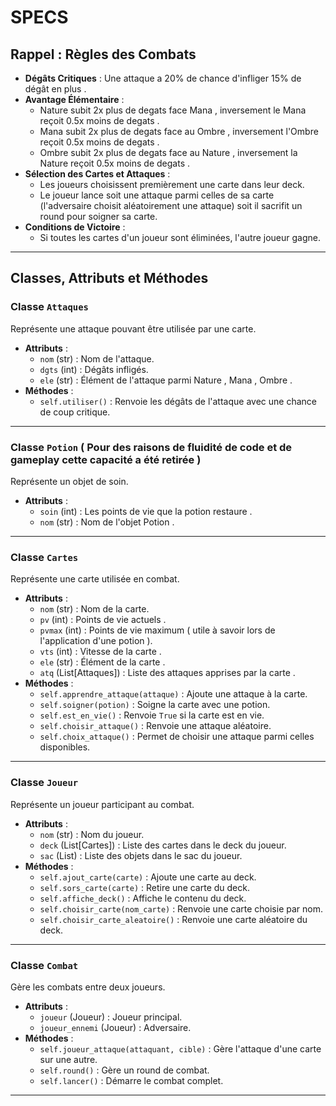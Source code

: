 # SPECS

## Rappel : Règles des Combats
- **Dégâts Critiques** : Une attaque a 20% de chance d'infliger 15% de dégât  en plus .
- **Avantage Élémentaire** :
  - Nature subit 2x plus de degats face Mana , inversement le Mana reçoit 0.5x moins de degats .
  - Mana subit 2x plus de degats face au Ombre , inversement l'Ombre reçoit 0.5x moins de degats .
  - Ombre subit 2x plus de degats face au Nature , inversement la Nature reçoit 0.5x moins de degats .
- **Sélection des Cartes et Attaques** :
  - Les joueurs choisissent premièrement une carte dans leur deck.
  - Le joueur lance soit une attaque parmi celles de sa carte (l'adversaire choisit aléatoirement une attaque) soit il sacrifit un round pour soigner sa carte.
- **Conditions de Victoire** :
  - Si toutes les cartes d'un joueur sont éliminées, l'autre joueur gagne.

---

## Classes, Attributs et Méthodes

### Classe `Attaques`
Représente une attaque pouvant être utilisée par une carte.
- **Attributs** :
  - `nom` (str) : Nom de l'attaque.
  - `dgts` (int) : Dégâts infligés.
  - `ele` (str) : Élément de l'attaque parmi Nature , Mana , Ombre .
- **Méthodes** :
  - `self.utiliser()` : Renvoie les dégâts de l'attaque avec une chance de coup critique.

---

### Classe `Potion` ( Pour des raisons de fluidité de code et de gameplay cette capacité a été retirée )
Représente un objet de soin.
- **Attributs** :
  - `soin` (int) : Les points de vie que la potion restaure .
  - `nom` (str) : Nom de l'objet Potion .

---

### Classe `Cartes`
Représente une carte utilisée en combat.
- **Attributs** :
  - `nom` (str) : Nom de la carte.
  - `pv` (int) : Points de vie actuels .
  - `pvmax` (int) : Points de vie maximum ( utile à savoir lors de l'application d'une potion ).
  - `vts` (int) : Vitesse de la carte .
  - `ele` (str) : Élément de la carte .
  - `atq` (List[Attaques]) : Liste des attaques apprises par la carte .
- **Méthodes** :
  - `self.apprendre_attaque(attaque)` : Ajoute une attaque à la carte.
  - `self.soigner(potion)` : Soigne la carte avec une potion.
  - `self.est_en_vie()` : Renvoie `True` si la carte est en vie.
  - `self.choisir_attaque()` : Renvoie une attaque aléatoire.
  - `self.choix_attaque()` : Permet de choisir une attaque parmi celles disponibles.

---

### Classe `Joueur`
Représente un joueur participant au combat.
- **Attributs** :
  - `nom` (str) : Nom du joueur.
  - `deck` (List[Cartes]) : Liste des cartes dans le deck du joueur.
  - `sac` (List) : Liste des objets dans le sac du joueur.
- **Méthodes** :
  - `self.ajout_carte(carte)` : Ajoute une carte au deck.
  - `self.sors_carte(carte)` : Retire une carte du deck.
  - `self.affiche_deck()` : Affiche le contenu du deck.
  - `self.choisir_carte(nom_carte)` : Renvoie une carte choisie par nom.
  - `self.choisir_carte_aleatoire()` : Renvoie une carte aléatoire du deck.

---

### Classe `Combat`
Gère les combats entre deux joueurs.
- **Attributs** :
  - `joueur` (Joueur) : Joueur principal.
  - `joueur_ennemi` (Joueur) : Adversaire.
- **Méthodes** :
  - `self.joueur_attaque(attaquant, cible)` : Gère l'attaque d'une carte sur une autre.
  - `self.round()` : Gère un round de combat.
  - `self.lancer()` : Démarre le combat complet.

---
